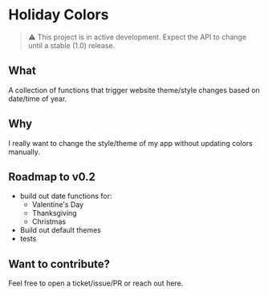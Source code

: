 # Holiday Colors

> ⚠️ This project is in active development. Expect the API to change until a stable (1.0) release.

## What

A collection of functions that trigger website theme/style changes based on date/time of year.

## Why

I really want to change the style/theme of my app without updating colors manually.

## Roadmap to v0.2

- build out date functions for:
  - Valentine's Day
  - Thanksgiving
  - Christmas
- Build out default themes
- tests

## Want to contribute?

Feel free to open a ticket/issue/PR or reach out here.
